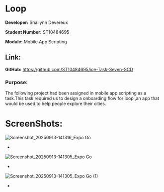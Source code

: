 # Loop

**Developer:** Shailynn Devereux

**Student Number:** ST10484695

**Module:** Mobile App Scripting

## Link:

**GitHub:** https://github.com/ST10484695/ice-Task-Seven-SCD

### Purpose:

The following project had been assigned in mobile app scripting as a task.This task required us to design a onboarding flow for loop ,an app that would be used to help people explore their cities.

# ScreenShots:
![Screenshot_20250913-141316_Expo Go](https://github.com/user-attachments/assets/65e2e608-05c4-4dde-a851-2931b810dfb8)

-

![Screenshot_20250913-141305_Expo Go](https://github.com/user-attachments/assets/1716cf86-6972-4f43-858f-d59a3947a985)

-


![Screenshot_20250913-141305_Expo Go (1)](https://github.com/user-attachments/assets/65b78903-846c-477f-9771-1df55684a6c1)

- 

